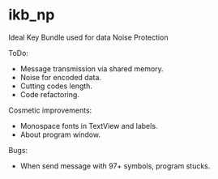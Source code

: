 # ikb_np
Ideal Key Bundle used for data Noise Protection

ToDo:
- Message transmission via shared memory.
- Noise for encoded data.
- Cutting codes length.
- Code refactoring.

Cosmetic improvements:
- Monospace fonts in TextView and labels.
- About program window.

Bugs:
- When send message with 97+ symbols, program stucks.